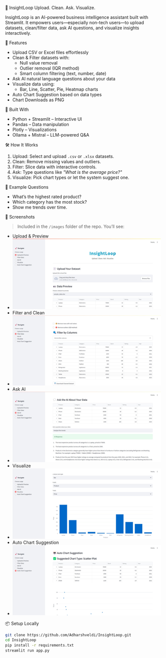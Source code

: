 🎯 InsightLoop
Upload. Clean. Ask. Visualize.

InsightLoop is an AI-powered business intelligence assistant built with Streamlit. It empowers users—especially non-tech users—to upload datasets, clean/filter data, ask AI questions, and visualize insights interactively.


🚀 Features

- Upload CSV or Excel files effortlessly
- Clean & Filter datasets with:
  - Null value removal
  - Outlier removal (IQR method)
  - Smart column filtering (text, number, date)
- Ask AI natural language questions about your data
- Visualize data using:
  - Bar, Line, Scatter, Pie, Heatmap charts
- Auto Chart Suggestion based on data types
- Chart Downloads as PNG 


🧠 Built With

- Python + Streamlit – Interactive UI
- Pandas – Data manipulation
- Plotly – Visualizations
- Ollama + Mistral – LLM-powered Q&A


🛠 How It Works

1. Upload: Select and upload `.csv` or `.xlsx` datasets.
2. Clean: Remove missing values and outliers.
3. Filter: Slice data with interactive controls.
4. Ask: Type questions like _"What is the average price?"_
5. Visualize: Pick chart types or let the system suggest one.


🧪 Example Questions

- What’s the highest rated product?
- Which category has the most stock?
- Show me trends over time.


📸 Screenshots

> Included in the `/images` folder of the repo. You’ll see:
- Upload & Preview
- ![image alt](https://github.com/Adharshveldi/InsightLoop/blob/95b9aac9ad10937ec88ee0460934faa143f90ac6/Upload%26Preview.jpg)
- Filter and Clean
- ![image alt](https://github.com/Adharshveldi/InsightLoop/blob/95b9aac9ad10937ec88ee0460934faa143f90ac6/Filter%20Data.jpg)
- Ask AI
- ![image alt](https://github.com/Adharshveldi/InsightLoop/blob/95b9aac9ad10937ec88ee0460934faa143f90ac6/Ask%20AI.jpg)
- Visualize
- ![image alt](https://github.com/Adharshveldi/InsightLoop/blob/95b9aac9ad10937ec88ee0460934faa143f90ac6/Visualize.jpg)
- Auto Chart Suggestion
- ![image alt](https://github.com/Adharshveldi/InsightLoop/blob/95b9aac9ad10937ec88ee0460934faa143f90ac6/Auto%20Chart%20Suggestion.jpg)


📦 Setup Locally

```bash
git clone https://github.com/Adharshveldi/InsightLoop.git
cd InsightLoop
pip install -r requirements.txt
streamlit run app.py
